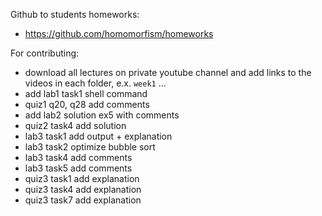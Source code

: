 


Github to students homeworks:
- https://github.com/homomorfism/homeworks



For contributing:
- download all lectures on private youtube channel and add links to the videos in each folder, e.x. ```week1``` ...
- add lab1 task1 shell command 
- quiz1 q20, q28 add comments
- add lab2 solution ex5 with comments
- quiz2 task4 add solution
- lab3 task1 add output + explanation
- lab3 task2 optimize bubble sort
- lab3 task4 add comments 
- lab3 task5 add comments
- quiz3 task1 add explanation
- quiz3 task4 add explanation
- quiz3 task7 add explanation